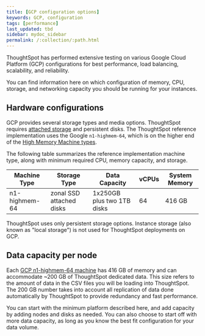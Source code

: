 ```yaml
---
title: [GCP configuration options]
keywords: GCP, configuration
tags: [performance]
last_updated: tbd
sidebar: mydoc_sidebar
permalink: /:collection/:path.html
---
```

ThoughtSpot has performed extensive testing on various Google Cloud Platform
(GCP) configurations for best performance, load balancing, scalability, and
reliability.

You can find information here on which configuration of memory, CPU, storage,
and networking capacity you should be running for your instances.

## Hardware configurations

GCP provides several storage types and media options. ThoughtSpot requires [attached storage](https://cloud.google.com/compute/docs/disks/) and persistent disks. The ThoughtSpot reference implementation uses the Google `n1-highmem-64`, which is on the higher end of the [High Memory Machine types](https://cloud.google.com/compute/docs/machine-types#highmem).

The following table summarizes the reference implementation machine type, along with minimum required CPU, memory capacity, and storage.


|Machine Type | Storage Type           | Data Capacity             |vCPUs|System Memory |
|-------------|---------------------   | -----------------         |-----|--------------|
|n1-highmem-64|zonal SSD attached disks|1x250GB plus two 1TB disks | 64  |416 GB        |

ThoughtSpot uses only persistent storage options. Instance storage (also known
as "local storage") is not used for ThoughtSpot deployments on GCP.

## Data capacity per node

Each [GCP n1-highmem-64 machine](https://cloud.google.com/compute/docs/machine-types#highmem)
has 416 GB of memory and can accommodate ~200 GB of ThoughtSpot dedicated data.
This size refers to the amount of data in the CSV files you will be loading into
ThoughtSpot. The 200 GB number takes into account all replication of data done
automatically by ThoughtSpot to provide redundancy and fast performance.

You can start with the minimum platform described here, and add capacity by
adding nodes and disks as needed. You can also choose to start off with more
data capacity, as long as you know the best fit configuration for your data
volume.
